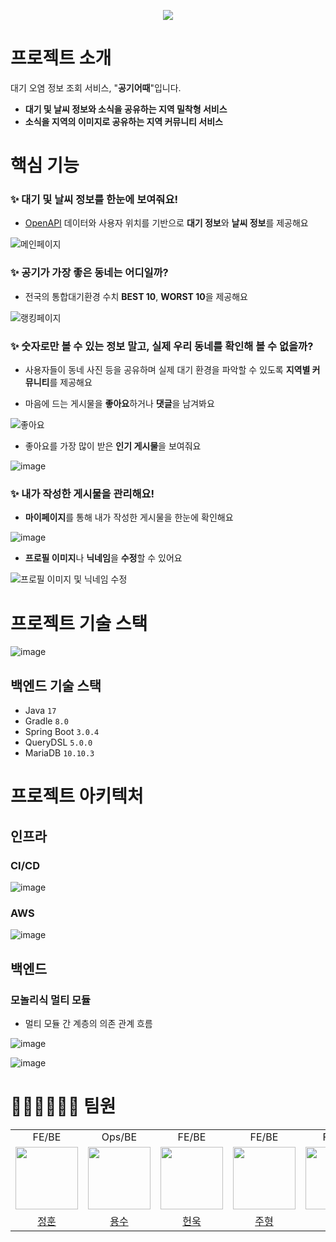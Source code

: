 <p align="center">
  <img src="https://github.com/Hows-the-Air-Today/HAT-backend-spring-boot/assets/70932170/51c3e3ba-74f1-4145-b114-37797aabfcb4">
</p>

# 프로젝트 소개

대기 오염 정보 조회 서비스, "**공기어때**"입니다.
- **대기 및 날씨 정보와 소식을 공유하는 지역 밀착형 서비스**
- **소식을 지역의 이미지로 공유하는 지역 커뮤니티 서비스**

# 핵심 기능

### ✨ **대기 및 날씨 정보를 한눈에 보여줘요!**

- [OpenAPI](https://www.data.go.kr/index.do) 데이터와 사용자 위치를 기반으로 **대기 정보**와 **날씨 정보**를 제공해요

![메인페이지](https://github.com/Hows-the-Air-Today/HAT-backend-spring-boot/assets/70932170/4172fd0c-293d-49fb-aada-415d453b293b)

### ✨ **공기가 가장 좋은 동네는 어디일까?**

- 전국의 통합대기환경 수치 **BEST 10**, **WORST 10**을 제공해요

![랭킹페이지](https://github.com/Hows-the-Air-Today/HAT-backend-spring-boot/assets/70932170/c9447600-5b85-42b5-b930-c4480a191e96)

### ✨ **숫자로만 볼 수 있는 정보 말고, 실제 우리 동네를 확인해 볼 수 없을까?**

- 사용자들이 동네 사진 등을 공유하며 실제 대기 환경을 파악할 수 있도록 **지역별 커뮤니티**를 제공해요

- 마음에 드는 게시물을 **좋아요**하거나 **댓글**을 남겨봐요

![좋아요](https://github.com/Hows-the-Air-Today/HAT-backend-spring-boot/assets/70932170/f5ba2c4c-d327-47f3-af1d-1f9698dca6cb)

- 좋아요를 가장 많이 받은 **인기 게시물**을 보여줘요

![image](https://github.com/Hows-the-Air-Today/HAT-backend-spring-boot/assets/70932170/bbe27ee8-e87e-4a7f-a297-da43adcc87ac)

### ✨ **내가 작성한 게시물을 관리해요!**

- **마이페이지**를 통해 내가 작성한 게시물을 한눈에 확인해요

![image](https://github.com/Hows-the-Air-Today/HAT-backend-spring-boot/assets/70932170/825116d4-90be-4782-bc8a-002b2235e7c6)

- **프로필 이미지**나 **닉네임**을 **수정**할 수 있어요

![프로필 이미지 및 닉네임 수정](https://github.com/Hows-the-Air-Today/HAT-backend-spring-boot/assets/70932170/e78d4a44-3bd6-40ff-aa99-d191f6a9b6b3)

# 프로젝트 기술 스택

![image](https://github.com/Hows-the-Air-Today/HAT-backend-spring-boot/assets/70932170/46f4f3e5-c069-49e1-9e26-5a07b25e9700)

## 백엔드 기술 스택

- Java `17`
- Gradle `8.0`
- Spring Boot `3.0.4`
- QueryDSL `5.0.0`
- MariaDB `10.10.3`

# 프로젝트 아키텍처

## 인프라

### CI/CD

![image](https://github.com/Hows-the-Air-Today/HAT-backend-spring-boot/assets/70932170/45bfe7bb-1e57-4306-b652-40ba501b79d7)

### AWS

![image](https://github.com/Hows-the-Air-Today/HAT-backend-spring-boot/assets/70932170/e1741ef7-b8e9-4c57-b357-ccc08a15c0a7)

## 백엔드

### 모놀리식 멀티 모듈

- 멀티 모듈 간 계층의 의존 관계 흐름

![image](https://github.com/Hows-the-Air-Today/HAT-backend-spring-boot/assets/70932170/184e6271-7e1c-4c46-9cd6-8c365cdd46fb)

![image](https://github.com/Hows-the-Air-Today/HAT-backend-spring-boot/assets/70932170/6abe1f42-b810-4c65-a360-50bfc58b650c)

# 👩🏻‍👧🏻‍👦🏻 팀원

<table>
  <tbody>
    <tr>
      <tr>
        <td align="center">FE/BE</td>
        <td align="center">Ops/BE</td>
        <td align="center">FE/BE</td>
        <td align="center">FE/BE</td>
        <td align="center">FE/BE</td>
      </tr>
      <tr>
      <td align="center"><a href="https://github.com/jhva"><img src="https://avatars.githubusercontent.com/u/88875539?v=4" width="100px;" alt=""/></td>
      <td align="center"><a href="https://github.com/youngsoosoo"><img src="https://avatars.githubusercontent.com/u/87405853?v=4" width="100px;" alt=""/></td>
      <td align="center"><a href="https://github.com/IToriginal"><img src="https://avatars.githubusercontent.com/u/117193889?v=4" width="100px;" alt=""/></td>
      <td align="center"><a href="https://github.com/jooh9992"><img src="https://avatars.githubusercontent.com/u/54580802?v=4" width="100px;" alt=""/></td>
      <td align="center"><a href="https://github.com/Hyyena"><img src="https://avatars.githubusercontent.com/u/70932170?v=4" width="100px;" alt=""/></td>
      </tr>
      <tr>
      <td align="center"><a href="https://github.com/jhva">정훈</td>
      <td align="center"><a href="https://github.com/youngsoosoo">용수</td>
      <td align="center"><a href="https://github.com/IToriginal">헌욱</td> 
      <td align="center"><a href="https://github.com/jooh9992">주형</td> 
      <td align="center"><a href="https://github.com/Hyyena">현우</td> 
      </tr>
    </tr>
  </tbody>
</table>
